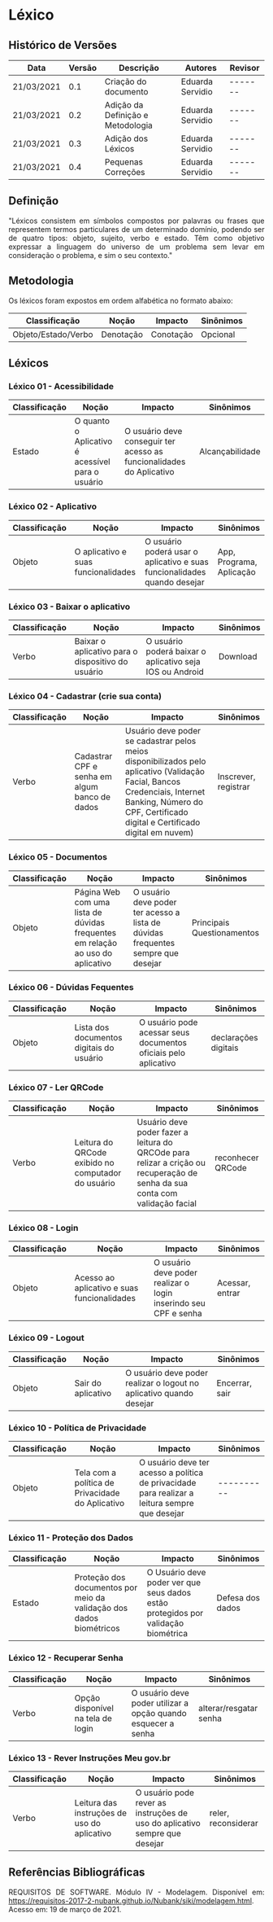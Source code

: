 # Léxico
## Histórico de Versões

| Data       | Versão | Descrição                        | Autores                   | Revisor |
| ---------- | ------ | -------------------------------- | ------------------------- | ------- |
| 21/03/2021 | 0.1    | Criação do documento             | Eduarda Servidio          | ------- |
| 21/03/2021 | 0.2    | Adição da Definição e Metodologia| Eduarda Servidio          | ------- |
| 21/03/2021 | 0.3    | Adição dos Léxicos               | Eduarda Servidio          | ------- |
| 21/03/2021 | 0.4    | Pequenas Correções               | Eduarda Servidio          | ------- |

## Definição
<p align="justify">"Léxicos consistem em símbolos compostos por palavras ou frases que representem termos particulares de um determinado domínio, podendo ser de quatro tipos: objeto, sujeito, verbo e estado. Têm como objetivo expressar a linguagem do universo de um problema sem levar em consideração o problema, e sim o seu contexto."</p>

## Metodologia
Os léxicos foram expostos em ordem alfabética no formato abaixo:

| Classificação       | Noção     | Impacto   | Sinônimos   | 
| ------------------- | --------- | --------- | ----------- |
| Objeto/Estado/Verbo | Denotação | Conotação | Opcional    |

## Léxicos
### Léxico 01 - Acessibilidade
| Classificação       | Noção                                            | Impacto                                                              | Sinônimos         | 
| ------------------- | ------------------------------------------------ | -------------------------------------------------------------------- | ----------------- |
| Estado              | O quanto o Aplicativo é acessível para o usuário | O usuário deve conseguir ter acesso as funcionalidades do Aplicativo | Alcançabilidade   |

### Léxico 02 - Aplicativo
| Classificação       | Noção                                 | Impacto                                                                  | Sinônimos                  | 
| ------------------- | ------------------------------------- | ------------------------------------------------------------------------ | -------------------------- |
| Objeto              | O aplicativo e suas funcionalidades   | O usuário poderá usar o aplicativo e suas funcionalidades quando desejar | App, Programa, Aplicação   |

### Léxico 03 - Baixar o aplicativo
| Classificação       | Noção                                               | Impacto                                                  | Sinônimos  | 
| ------------------- | --------------------------------------------------- | -------------------------------------------------------- | ---------- |
| Verbo               | Baixar o aplicativo para o dispositivo do usuário   | O usuário poderá baixar o aplicativo seja IOS ou Android | Download   |

### Léxico 04 - Cadastrar (crie sua conta)
| Classificação       | Noção                                         | Impacto                                                                                                                                                                                                  | Sinônimos               | 
| ------------------- | --------------------------------------------- | -------------------------------------------------------------------------------------------------------------------------------------------------------------------------------------------------------- | ----------------------- |
| Verbo               | Cadastrar CPF e senha em algum banco de dados | Usuário deve poder se cadastrar pelos meios disponibilizados pelo aplicativo (Validação Facial, Bancos Credenciais, Internet Banking, Número do CPF, Certificado digital e Certificado digital em nuvem) | Inscrever, registrar    |

### Léxico 05 - Documentos
| Classificação       | Noção                                                                          | Impacto                                                                                                                                                                                                  | Sinônimos               | 
| ------------------- | ------------------------------------------------------------------------------ | -------------------------------------------------------------------------------- | -------------------------- |
| Objeto              | Página Web com uma lista de dúvidas frequentes em relação ao uso do aplicativo | O usuário deve poder ter acesso a lista de dúvidas frequentes sempre que desejar | Principais Questionamentos |

### Léxico 06 - Dúvidas Fequentes
| Classificação       | Noção                                    | Impacto                                                                                                                                                                                                  | Sinônimos               | 
| ------------------- | ---------------------------------------- | --------------------------------------------------------------- | ------------------------ |
| Objeto              | Lista dos documentos digitais do usuário | O usuário pode acessar seus documentos oficiais pelo aplicativo | declarações digitais     |

### Léxico 07 - Ler QRCode
| Classificação       | Noção                                              | Impacto                                                                                                                      | Sinônimos        | 
| ------------------- | -------------------------------------------------- | ---------------------------------------------------------------------------------------------------------------------------- | ---------------  |
| Verbo               | Leitura do QRCode exibido no computador do usuário | Usuário deve poder fazer a leitura do QRCOde para relizar a crição ou recuperação de senha da sua conta com validação facial | reconhecer QRCode|

### Léxico 08 - Login
| Classificação       | Noção                                       | Impacto                                                         | Sinônimos       | 
| ------------------- | ------------------------------------------- | --------------------------------------------------------------- | --------------- |
| Objeto              | Acesso ao aplicativo e suas funcionalidades | O usuário deve poder realizar o login inserindo seu CPF e senha | Acessar, entrar |

### Léxico 09 - Logout
| Classificação       | Noção                                       | Impacto                                                              | Sinônimos       | 
| ------------------- | ------------------------------------------- | -------------------------------------------------------------------- | --------------- |
| Objeto              | Sair do aplicativo                          | O usuário deve poder realizar o logout no aplicativo quando desejar  | Encerrar, sair  |

### Léxico 10 - Política de Privacidade
| Classificação       | Noção                                            | Impacto                                                          | Sinônimos  | 
| ------------------- | ------------------------------------------------ | ---------------------------------------------------------------- | ---------- |
| Objeto              | Tela com a política de Privacidade do Aplicativo | O usuário deve ter acesso a política de privacidade para realizar a leitura sempre que desejar   | ---------- |

### Léxico 11 - Proteção dos Dados
| Classificação       | Noção                                                               | Impacto                                                                           | Sinônimos            | 
| ------------------- | ------------------------------------------------------------------- | --------------------------------------------------------------------------------- | -------------------- |
| Estado              | Proteção dos documentos por meio da validação dos dados biométricos | O Usuário deve poder ver que seus dados estão protegidos por validação biométrica | Defesa dos dados     |

### Léxico 12 - Recuperar Senha
| Classificação       | Noção                             | Impacto                                                       | Sinônimos                 | 
| ------------------- | --------------------------------- | ------------------------------------------------------------- | ------------------------- |
| Verbo               | Opção disponível na tela de login | O usuário deve poder utilizar a opção quando esquecer a senha | alterar/resgatar senha    |

### Léxico 13 - Rever Instruções Meu gov.br
| Classificação       | Noção                                       | Impacto                                                                   | Sinônimos          | 
| ------------------- | ------------------------------------------- | ------------------------------------------------------------------------- | -----------------  |
| Verbo               | Leitura das instruções de uso do aplicativo | O usuário pode rever as instruções de uso do aplicativo sempre que desejar| reler, reconsiderar|


## Referências Bibliográficas
<p align="justify">REQUISITOS DE SOFTWARE. Módulo IV - Modelagem. Disponível em: <a href = "https://requisitos-2017-2-nubank.github.io/Nubank/siki/modelagem.html">https://requisitos-2017-2-nubank.github.io/Nubank/siki/modelagem.html</a>. Acesso em: 19 de março de 2021. </p>
